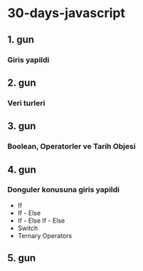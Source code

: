 # 30-days-javascript

## 1. gun

<h3>Giris yapildi</h3>

## 2. gun

<h3>Veri turleri </h3>

## 3. gun

<h3>Boolean, Operatorler ve Tarih Objesi </h3>

## 4. gun

<h3>Donguler konusuna giris yapildi</h3>
<ul>
<li>If</li>
<li>If - Else</li>
<li>If - Else If - Else</li>
<li>Switch</li>
<li>Ternary Operators</li>
</ul>

## 5. gun
